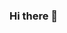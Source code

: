 ### Hi there 👋

<!--
**AllisonDing/AllisonDing** is a ✨ _special_ ✨ repository because its `README.md` (this file) appears on your GitHub profile.

Here are some ideas to get you started:

- 🔭 I’m currently working on ... Web Services
- 🌱 I’m currently learning ... Restful
- 👯 I’m looking to collaborate on ... open-source
- 🤔 I’m looking for help with ... quizzes
- 💬 Ask me about ... javascript
- 📫 How to reach me: ... 
- 😄 Pronouns: ...
- ⚡ Fun fact: ...
-->
